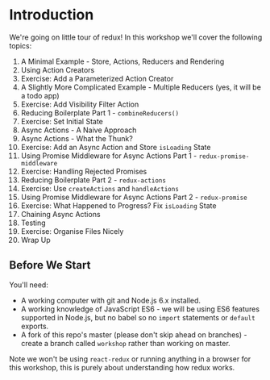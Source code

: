 # Introduction

We're going on little tour of redux! In this workshop we'll cover the following topics:

1. A Minimal Example - Store, Actions, Reducers and Rendering
2. Using Action Creators
3. Exercise: Add a Parameterized Action Creator
4. A Slightly More Complicated Example - Multiple Reducers (yes, it will be a todo app)
5. Exercise: Add Visibility Filter Action
6. Reducing Boilerplate Part 1 - `combineReducers()`
7. Exercise: Set Initial State
8. Async Actions - A Naive Approach
9. Async Actions - What the Thunk?
10. Exercise: Add an Async Action and Store `isLoading` State
11. Using Promise Middleware for Async Actions Part 1 - `redux-promise-middleware`
12. Exercise: Handling Rejected Promises
13. Reducing Boilerplate Part 2 - `redux-actions`
14. Exercise: Use `createActions` and `handleActions`
15. Using Promise Middleware for Async Actions Part 2 - `redux-promise`
16. Exercise: What Happened to Progress? Fix `isLoading` State
17. Chaining Async Actions
18. Testing
19. Exercise: Organise Files Nicely
20. Wrap Up

## Before We Start

You'll need:

* A working computer with git and Node.js 6.x installed.
* A working knowledge of JavaScript ES6 - we will be using ES6 features supported in Node.js, but no babel so no `import` statements or `default` exports.
* A fork of this repo's master (please don't skip ahead on branches) - create a branch called `workshop` rather than working on master.

Note we won't be using `react-redux` or running anything in a browser for this workshop, this is purely about understanding how redux works.
